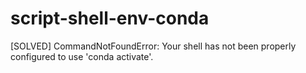 # script-shell-env-conda
[SOLVED] CommandNotFoundError: Your shell has not been properly configured to use 'conda activate'.
